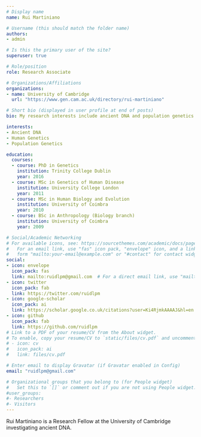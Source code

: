 ```yaml
---
# Display name
name: Rui Martiniano

# Username (this should match the folder name)
authors:
- admin

# Is this the primary user of the site?
superuser: true

# Role/position
role: Research Associate

# Organizations/Affiliations
organizations:
- name: University of Cambridge
  url: "https://www.gen.cam.ac.uk/directory/rui-martiniano"

# Short bio (displayed in user profile at end of posts)
bio: My research interests include ancient DNA and population genetics.

interests:
- Ancient DNA
- Human Genetics
- Population Genetics

education:
  courses:
  - course: PhD in Genetics
    institution: Trinity College Dublin
    year: 2016
  - course: MSc in Genetics of Human Disease
    institution: University College London
    year: 2011
  - course: MSc in Human Biology and Evolution
    institution: University of Coimbra
    year: 2010
  - course: BSc in Anthropology (Biology branch)
    institution: University of Coimbra
    year: 2009

# Social/Academic Networking
# For available icons, see: https://sourcethemes.com/academic/docs/page-builder/#icons
#   For an email link, use "fas" icon pack, "envelope" icon, and a link in the
#   form "mailto:your-email@example.com" or "#contact" for contact widget.
social:
- icon: envelope
  icon_pack: fas
  link: mailto:ruidlpm@gmail.com  # For a direct email link, use "mailto:test@example.org".
- icon: twitter
  icon_pack: fab
  link: https://twitter.com/ruidlpm
- icon: google-scholar
  icon_pack: ai
  link: https://scholar.google.co.uk/citations?user=Ki4RjmkAAAAJ&hl=en
- icon: github
  icon_pack: fab
  link: https://github.com/ruidlpm
# Link to a PDF of your resume/CV from the About widget.
# To enable, copy your resume/CV to `static/files/cv.pdf` and uncomment the lines below.
# - icon: cv
#   icon_pack: ai
#   link: files/cv.pdf

# Enter email to display Gravatar (if Gravatar enabled in Config)
email: "ruidlpm@gmail.com"

# Organizational groups that you belong to (for People widget)
#   Set this to `[]` or comment out if you are not using People widget.
#user_groups:
#- Researchers
#- Visitors
---
```


Rui Martiniano is a Research Fellow at the University of Cambridge investigating ancient DNA.
